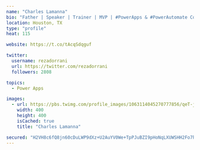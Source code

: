 ```yaml
---
name: "Charles Lamanna"
bio: "Father | Speaker | Trainer | MVP | #PowerApps & #PowerAutomate Community Super User | YouTuber Right-pointing triangle http://youtube.com/c/rezadorrani | Learn - Share - Clockwise rightwards and leftwards open circle arrows"
location: Houston, TX
type: "profile"
heat: 115

website: https://t.co/tAcqSdqguf

twitter:
  username: rezadorrani
  url: https://twitter.com/rezadorrani
  followers: 2808

topics:
  - Power Apps

images:
  - url: https://pbs.twimg.com/profile_images/1063114045270777856/qeT-jpWr_400x400.jpg
    width: 400
    height: 400
    isCached: true
    title: "Charles Lamanna"

secured: "H2VH8c6fQ8jn60cDuLWP9dXz+U2AuYV0We+TpPJuBZI9pHoNqLXUWSHH2Fo7hak3rG9/j2lXnbHyMdkthDwbytdb6l1DBIt3rHu2POr15LwIiBg2d0mnMGZnqZZuOkKoD4hIiS9DJf/ViR+CNNYDyOdBZeAebzR7tJmAshlCIAZNebr1zBHN9imbWoHppXoE3RDNQSOT/bgHIpHS1L4rywnFiWKSJtHX0HvFZ+zKniTw9YgsbFYIkOUS91YBsuU2EzIDtcnTHdZhebR1np6smmBN6djnvso6hJ+SNb7X5x8XSLT2PPZBQC4EfC2+WDba3Nre7vkoFKoLzsgX62aT4ap31i6E+C6dZqEqEAYlgo92Upefz8FcV7Z8qT+/sdSXZO94AZw8vJ3axQXtwzKc71geLWdTSBsi4JhyYsyMGZo=;ySIMw57hEVWRV9W+9rdy/Q=="
---
```


